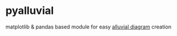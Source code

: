 # pyalluvial
matplotlib &amp; pandas based module for easy [alluvial diagram](https://en.wikipedia.org/wiki/Alluvial_diagram) creation
